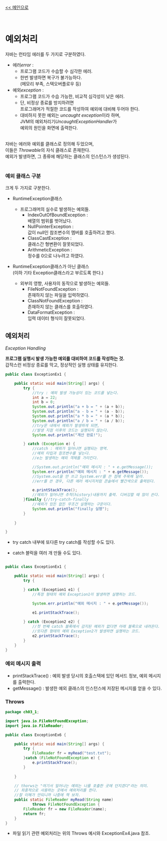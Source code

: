[<< 메인으로](https://github.com/AtomicLiquors/Java_Wiki_Chb)

&nbsp;  

# 예외처리

자바는 런타임 에러를 두 가지로 구분하였다.
- 에러*error* : 
  - 프로그램 코드가 수습할 수 심각한 에러. 
  - 한번 발생하면 복구가 불가능하다.  
   (메모리 부족, 스택오버플로우 등)
- 예외*exception* : 
  - 프로그램 코드가 수습 가능한, 비교적 심각성이 낮은 에러.
  - 단, 비정상 종료를 방지하려면  
   프로그래머가 적절한 코드를 작성하여 예외에 대비해 두어야 한다.
  - 대비하지 못한 예외는 *uncaught exception*이라 하며,   
	JVM의 예외처리기*UncaughtExceptionHandler*가   
	예외의 원인을 화면에 출력한다.

&nbsp;  
자바는 에러와 예외를 클래스로 정의해 두었으며,  
이들은 *Throwable*의 자식 클래스로 존재한다.  
예외가 발생하면, 그 종류에 해당하는 클래스의 인스턴스가 생성된다.
&nbsp;  
&nbsp;  

### 예외 클래스 구분
크게 두 가지로 구분한다.
- RuntimeException클래스
  - 프로그래머의 실수로 발생하는 예외들.
    - IndexOutOfBoundException :   
   배열의 범위를 벗어났다.
    - NullPointerException :   
     값이 null인 참조변수의 멤버를 호출하려고 했다.
    - ClassCastException :  
     클래스간 형변환이 잘못되었다.
	- ArithmeticException :  
	 정수를 0으로 나누려고 하였다.
	
- RuntimeException클래스가 아닌 클래스  
	(이하 기타 Exception클래스라고 부르도록 한다.)
  - 외부의 영향, 사용자의 동작으로 발생하는 예외들.
    - FileNotFoundException :   
   존재하지 않는 파일을 입력하였다.
    - ClassNotFoundException :   
   존재하지 않는 클래스를 호출하였다.
    - DataFormatException :   
     입력 데이터 형식이 잘못되었다.



## 예외처리
*Exception Handling*  

**프로그램 실행시 발생 가능한 예외를 대비하여 코드를 작성하는 것.**  
갑작스런 비정상 종료를 막고, 정상적인 실행 상태를 유지한다.

```java
public class ExceptionEx1 {

	public static void main(String[] args) {
		try {
            //try : 예외 발생 가능성이 있는 코드를 넣는다.
			int a = 22;
			int b = 0;
			System.out.println("a + b = " + (a + b));
			System.out.println("a - b = " + (a - b));
			System.out.println("a * b = " + (a * b));
			System.out.println("a / b = " + (a / b));
			//try문 내에서 예외가 발생하게 되면, 
			//발생 지점 이후의 코드는 실행되지 않는다.
			System.out.println("계산 완료!");

		} catch (Exception e) {
            //catch : 예외가 일어나면 실행되는 영역. 
			//예외 타입과 참조변수를 넣는다.
            //e는 발생하는 예외 객체를 가리킨다.

			//System.out.println("예외 메시지 : " + e.getMessage());
			System.err.println("예외 메시지 : " + e.getMessage());
			//System.out을 안 쓰고 System.err를 쓴 점에 주목해 달라.
            //err를 쓴 경우, 다른 에러 메시지처럼 콘솔에서 빨간색으로 출력된다.

            e.printStackTrace(); 
			//예외가 일어나면 추적(history)내용까지 출력. 디버깅할 때 많이 쓴다.
		}finally {//try-catch-finally
			//예외가 있든 없든 무조건 실행하는 구문이다.
			System.out.println("finally 실행");
		}
		
	}

}

```

- try catch 내부에 또다른 try catch를 작성할 수도 있다. 
  
- catch 블럭을 여러 개 만들 수도 있다.

```java

public class ExceptionEx1 {

	public static void main(String[] args) {
		try {

		} catch (Exception1 e1) {
            //특정 형태의 예외 Exception1이 발생하면 실행하는 코드.

			System.err.println("예외 메시지 : " + e.getMessage());

            e1.printStackTrace(); 
			
		} catch (Exception2 e2) {
			//첫 번째 catch 블록에서 감지된 예외가 없다면 아래 블록으로 내려온다.
			//또다른 형태의 예외 Exception2가 발생하면 실행하는 코드.
			e2.printStackTrace(); 
		}
	}
}

```

### 예외 메시지 출력
- printStackTrace() : 예외 발생 당시의 호출스택에 있던 메서드 정보, 예외 메시지를 출력한다.
- getMessage() : 발생한 예외 클래스의 인스턴스에 저장된 메시지를 얻을 수 있다.

### Throws
```java
package ch03_1;

import java.io.FileNotFoundException;
import java.io.FileReader;

public class ExceptionEx6 {

	public static void main(String[] args) {
		try {
			FileReader fr = myRead("test.txt");
		}catch (FileNotFoundException e) {
			e.printStackTrace();
		}
		
	}

	// thorws는 "여기서 일어나는 예외는 나를 호출한 곳에 던지겠다"라는 의미.
	// 최종적으로 사용하는 곳에서 예외처리를 한다.
	//잘 이해가 안되니까 나중에 책 보자.
	public static FileReader myRead(String name) 
			throws FileNotFoundException {
		FileReader fr = new FileReader(name);
		return fr;
	}
}
```

- 파일 읽기 관련 예외처리는 위의 Throws 예시와 ExceptionEx4.java 참조.